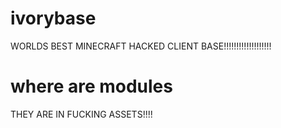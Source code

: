 # ivorybase
WORLDS BEST MINECRAFT HACKED CLIENT BASE!!!!!!!!!!!!!!!!!!!
# where are modules
THEY ARE IN FUCKING ASSETS!!!!
